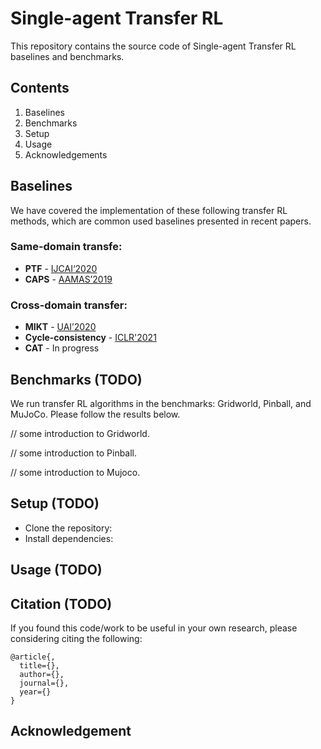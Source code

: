 # Single-agent Transfer RL
This repository contains the source code of Single-agent Transfer RL baselines and benchmarks. 

## Contents

1. Baselines
2. Benchmarks
3. Setup
4. Usage
5. Acknowledgements

## Baselines

We have covered the implementation of these following transfer RL methods, which are common used baselines presented in recent papers.

### Same-domain transfe:

- **PTF** - [IJCAI‘2020](https://dl.acm.org/doi/abs/10.5555/3491440.3491868)
- **CAPS** - [AAMAS’2019](https://dl.acm.org/doi/abs/10.5555/3306127.3331795)

### Cross-domain transfer:
- **MIKT** - [UAI’2020](https://dl.acm.org/doi/abs/10.5555/3306127.3331795)
- **Cycle-consistency** - [ICLR'2021](https://openreview.net/forum?id=QIRlze3I6hX) 
- **CAT** - In progress


## Benchmarks (TODO)

We run transfer RL algorithms in the benchmarks: Gridworld, Pinball, and MuJoCo. Please follow the results below.

// some introduction to Gridworld.

// some introduction to Pinball.

// some introduction to Mujoco.

## Setup (TODO)

+ Clone the repository: 
+ Install dependencies: 

## Usage (TODO)


## Citation (TODO)
If you found this code/work to be useful in your own research, please considering citing the following:

```
@article{,
  title={},
  author={},
  journal={},
  year={}
}
```

## Acknowledgement


